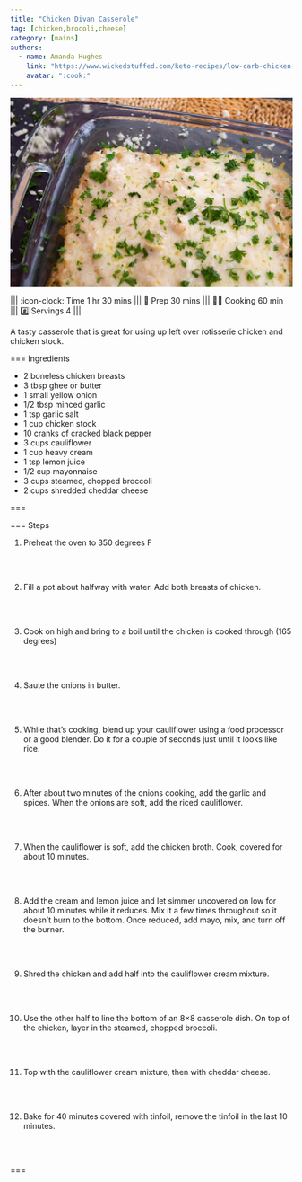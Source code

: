 ```yaml
---
title: "Chicken Divan Casserole"
tag: [chicken,brocoli,cheese]
category: [mains]
authors:
  - name: Amanda Hughes 
    link: "https://www.wickedstuffed.com/keto-recipes/low-carb-chicken-divan-casserole-recipe/"
    avatar: ":cook:"
---
```


![](img/chicken-divan-casserole.jpg)

||| :icon-clock: Time
1 hr 30 mins
||| :knife: Prep
30 mins
||| :cook: Cooking
60 min
||| :hash: Servings
4
|||

A tasty casserole that is great for using up left over rotisserie chicken and chicken stock.

=== Ingredients

- 2 boneless chicken breasts
- 3 tbsp ghee or butter
- 1 small yellow onion
- 1/2 tbsp minced garlic
- 1 tsp garlic salt
- 1 cup chicken stock
- 10 cranks of cracked black pepper
- 3 cups cauliflower
- 1 cup heavy cream
- 1 tsp lemon juice
- 1/2 cup mayonnaise
- 3 cups steamed, chopped broccoli
- 2 cups shredded cheddar cheese

===

=== Steps

1. Preheat the oven to 350 degrees F
<br>
<br>

2. Fill a pot about halfway with water. Add both breasts of chicken.
<br>
<br>

3. Cook on high and bring to a boil until the chicken is cooked through (165 degrees)
<br>
<br>

4. Saute the onions in butter.
<br>
<br>

5. While that’s cooking, blend up your cauliflower using a food processor or a good blender. Do it for a couple of seconds just until it looks like rice.
<br>
<br>

6. After about two minutes of the onions cooking, add the garlic and spices. When the onions are soft, add the riced cauliflower.
<br>
<br>

7. When the cauliflower is soft, add the chicken broth. Cook, covered for about 10 minutes.
<br>
<br>

8. Add the cream and lemon juice and let simmer uncovered on low for about 10 minutes while it reduces. Mix it a few times throughout so it doesn’t burn to the bottom. Once reduced, add mayo, mix, and turn off the burner.
<br>
<br>

9. Shred the chicken and add half into the cauliflower cream mixture.
<br>
<br>

10. Use the other half to line the bottom of an 8×8 casserole dish. On top of the chicken, layer in the steamed, chopped broccoli.
<br>
<br>

11. Top with the cauliflower cream mixture, then with cheddar cheese.
<br>
<br>

12. Bake for 40 minutes covered with tinfoil, remove the tinfoil in the last 10 minutes.
<br>
<br>

===
